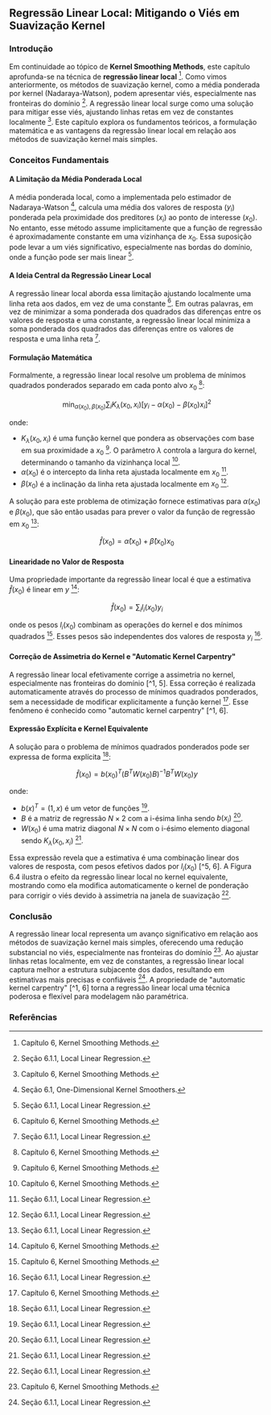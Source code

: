 ## Regressão Linear Local: Mitigando o Viés em Suavização Kernel

### Introdução
Em continuidade ao tópico de **Kernel Smoothing Methods**, este capítulo aprofunda-se na técnica de **regressão linear local** [^1]. Como vimos anteriormente, os métodos de suavização kernel, como a média ponderada por kernel (Nadaraya-Watson), podem apresentar viés, especialmente nas fronteiras do domínio [^4]. A regressão linear local surge como uma solução para mitigar esse viés, ajustando linhas retas em vez de constantes localmente [^1]. Este capítulo explora os fundamentos teóricos, a formulação matemática e as vantagens da regressão linear local em relação aos métodos de suavização kernel mais simples.

### Conceitos Fundamentais

#### A Limitação da Média Ponderada Local
A média ponderada local, como a implementada pelo estimador de Nadaraya-Watson [^2], calcula uma média dos valores de resposta ($y_i$) ponderada pela proximidade dos preditores ($x_i$) ao ponto de interesse ($x_0$). No entanto, esse método assume implicitamente que a função de regressão é aproximadamente constante em uma vizinhança de $x_0$. Essa suposição pode levar a um viés significativo, especialmente nas bordas do domínio, onde a função pode ser mais linear [^4].

#### A Ideia Central da Regressão Linear Local
A regressão linear local aborda essa limitação ajustando localmente uma linha reta aos dados, em vez de uma constante [^1]. Em outras palavras, em vez de minimizar a soma ponderada dos quadrados das diferenças entre os valores de resposta e uma constante, a regressão linear local minimiza a soma ponderada dos quadrados das diferenças entre os valores de resposta e uma linha reta [^5].

#### Formulação Matemática
Formalmente, a regressão linear local resolve um problema de mínimos quadrados ponderados separado em cada ponto alvo $x_0$ [^1]:

$$\
\min_{\alpha(x_0), \beta(x_0)} \sum_i K_\lambda(x_0, x_i) [y_i - \alpha(x_0) - \beta(x_0)x_i]^2
$$

onde:
- $K_\lambda(x_0, x_i)$ é uma função kernel que pondera as observações com base em sua proximidade a $x_0$ [^1]. O parâmetro $\lambda$ controla a largura do kernel, determinando o tamanho da vizinhança local [^1].
- $\alpha(x_0)$ é o intercepto da linha reta ajustada localmente em $x_0$ [^5].
- $\beta(x_0)$ é a inclinação da linha reta ajustada localmente em $x_0$ [^5].

A solução para este problema de otimização fornece estimativas para $\alpha(x_0)$ e $\beta(x_0)$, que são então usadas para prever o valor da função de regressão em $x_0$ [^5]:

$$\
\hat{f}(x_0) = \hat{\alpha}(x_0) + \hat{\beta}(x_0)x_0
$$

#### Linearidade no Valor de Resposta
Uma propriedade importante da regressão linear local é que a estimativa $\hat{f}(x_0)$ é linear em $y$ [^1]:

$$\
\hat{f}(x_0) = \sum_i l_i(x_0)y_i
$$

onde os pesos $l_i(x_0)$ combinam as operações do kernel e dos mínimos quadrados [^1]. Esses pesos são independentes dos valores de resposta $y_i$ [^6].

#### Correção de Assimetria do Kernel e "Automatic Kernel Carpentry"
A regressão linear local efetivamente corrige a assimetria no kernel, especialmente nas fronteiras do domínio [^1, 5]. Essa correção é realizada automaticamente através do processo de mínimos quadrados ponderados, sem a necessidade de modificar explicitamente a função kernel [^1]. Esse fenômeno é conhecido como "automatic kernel carpentry" [^1, 6].

#### Expressão Explícita e Kernel Equivalente
A solução para o problema de mínimos quadrados ponderados pode ser expressa de forma explícita [^5]:

$$\
\hat{f}(x_0) = b(x_0)^T (B^T W(x_0) B)^{-1} B^T W(x_0) y
$$

onde:
- $b(x)^T = (1, x)$ é um vetor de funções [^5].
- $B$ é a matriz de regressão $N \times 2$ com a i-ésima linha sendo $b(x_i)$ [^5].
- $W(x_0)$ é uma matriz diagonal $N \times N$ com o i-ésimo elemento diagonal sendo $K_\lambda(x_0, x_i)$ [^5].

Essa expressão revela que a estimativa é uma combinação linear dos valores de resposta, com pesos efetivos dados por $l_i(x_0)$ [^5, 6]. A Figura 6.4 ilustra o efeito da regressão linear local no kernel equivalente, mostrando como ela modifica automaticamente o kernel de ponderação para corrigir o viés devido à assimetria na janela de suavização [^6].

### Conclusão
A regressão linear local representa um avanço significativo em relação aos métodos de suavização kernel mais simples, oferecendo uma redução substancial no viés, especialmente nas fronteiras do domínio [^1]. Ao ajustar linhas retas localmente, em vez de constantes, a regressão linear local captura melhor a estrutura subjacente dos dados, resultando em estimativas mais precisas e confiáveis [^5]. A propriedade de "automatic kernel carpentry" [^1, 6] torna a regressão linear local uma técnica poderosa e flexível para modelagem não paramétrica.

### Referências
[^1]: Capítulo 6, Kernel Smoothing Methods.
[^2]: Seção 6.1, One-Dimensional Kernel Smoothers.
[^4]: Seção 6.1.1, Local Linear Regression.
[^5]: Seção 6.1.1, Local Linear Regression.
[^6]: Seção 6.1.1, Local Linear Regression.

<!-- END -->